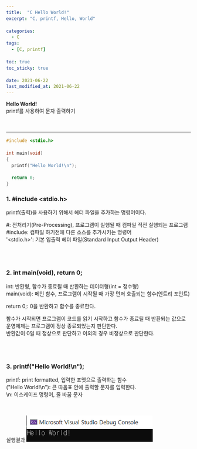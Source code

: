 ```yaml
---
title:  "C Hello World!"
excerpt: "C, printf, Hello, World"

categories:
  - C
tags:
  - [C, printf]

toc: true
toc_sticky: true
 
date: 2021-06-22
last_modified_at: 2021-06-22
---  
```


**Hello World!**   
printf를 사용하여 문자 출력하기  
<br/>
<br/>  

***
``` c
#include <stdio.h>

int main(void)
{
  printf("Hello World!\n");

  return 0;
}
```

### 1. #include <stdio.h>  
printf(출력)을 사용하기 위해서 헤더 파일을 추가하는 명령어이다.

\#: 전처리기(Pre-Processing), 프로그램이 실행될 때 컴파일 직전 실행되는 프로그램  
\#include: 컴파일 하기전에 다른 소스를 추가시키는 명령어  
'<stdio.h>': 기본 입출력 헤더 파일(Standard Input Output Header) 
  
<br/><br/>

### 2. int main(void), return 0;
  
int: 반환형, 함수가 종료될 때 반환하는 데이터형(int = 정수형)  
main(void): 메인 함수, 프로그램이 시작될 때 가장 먼저 호출되는 함수(엔트리 포인트)  

return 0;: 0을 반환하고 함수를 종료한다.  
  
함수가 시작되면 프로그램이 코드를 읽기 시작하고 함수가 종료될 때 반환되는 값으로 운영체제는 프로그램이 정상 종료되었는지 판단한다.  
반환값이 0일 때 정상으로 판단하고 이외의 경우 비정상으로 판단한다.  
  


<br/><br/>
### 3. printf("Hello World!\n");  
  
printf: print formatted, 입력한 포맷으로 출력하는 함수  
("Hello World!\n"): 큰 따옴표 안에 출력할 문자를 입력한다.  
\n: 이스케이프 명령어, 줄 바꿈 문자

<br/><br/>
실행결과
 ![1](/assets/images/20210622_Posting/1.png)